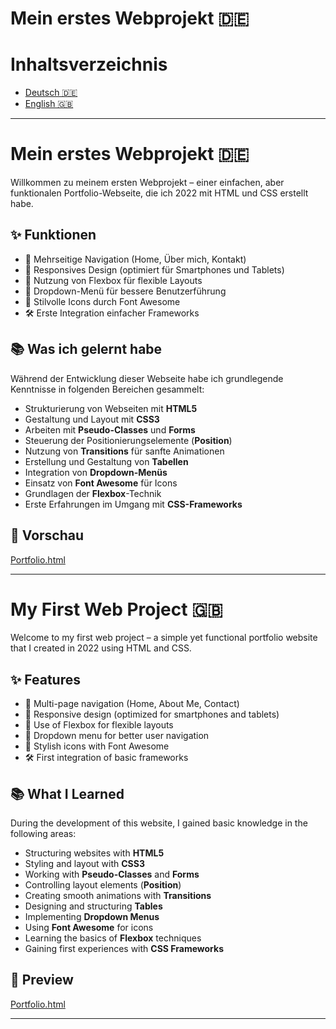 

# Mein erstes Webprojekt 🇩🇪

# Inhaltsverzeichnis
- [Deutsch 🇩🇪](#mein-erstes-webprojekt-)
- [English 🇬🇧](#my-first-web-project-)

---

# Mein erstes Webprojekt 🇩🇪

Willkommen zu meinem ersten Webprojekt – einer einfachen, aber funktionalen Portfolio-Webseite, die ich 2022 mit HTML und CSS erstellt habe.

## ✨ Funktionen
- 📄 Mehrseitige Navigation (Home, Über mich, Kontakt)
- 📱 Responsives Design (optimiert für Smartphones und Tablets)
- 🧩 Nutzung von Flexbox für flexible Layouts
- 📂 Dropdown-Menü für bessere Benutzerführung
- 🎨 Stilvolle Icons durch Font Awesome
- 🛠️ Erste Integration einfacher Frameworks

## 📚 Was ich gelernt habe
Während der Entwicklung dieser Webseite habe ich grundlegende Kenntnisse in folgenden Bereichen gesammelt:
- Strukturierung von Webseiten mit **HTML5**
- Gestaltung und Layout mit **CSS3**
- Arbeiten mit **Pseudo-Classes** und **Forms**
- Steuerung der Positionierungselemente (**Position**)
- Nutzung von **Transitions** für sanfte Animationen
- Erstellung und Gestaltung von **Tabellen**
- Integration von **Dropdown-Menüs**
- Einsatz von **Font Awesome** für Icons
- Grundlagen der **Flexbox**-Technik
- Erste Erfahrungen im Umgang mit **CSS-Frameworks**

## 🔗 Vorschau
[Portfolio.html](https://github.com/Jlewa/Old-Projects-HTML-CSS-2021-2022/blame/3bf2fd2b2a21a9e050253978d927f94393d97e2c/Portfolio.html)

---

# My First Web Project 🇬🇧

Welcome to my first web project – a simple yet functional portfolio website that I created in 2022 using HTML and CSS.

## ✨ Features
- 📄 Multi-page navigation (Home, About Me, Contact)
- 📱 Responsive design (optimized for smartphones and tablets)
- 🧩 Use of Flexbox for flexible layouts
- 📂 Dropdown menu for better user navigation
- 🎨 Stylish icons with Font Awesome
- 🛠️ First integration of basic frameworks

## 📚 What I Learned
During the development of this website, I gained basic knowledge in the following areas:
- Structuring websites with **HTML5**
- Styling and layout with **CSS3**
- Working with **Pseudo-Classes** and **Forms**
- Controlling layout elements (**Position**)
- Creating smooth animations with **Transitions**
- Designing and structuring **Tables**
- Implementing **Dropdown Menus**
- Using **Font Awesome** for icons
- Learning the basics of **Flexbox** techniques
- Gaining first experiences with **CSS Frameworks**

## 🔗 Preview
[Portfolio.html](https://github.com/Jlewa/Old-Projects-HTML-CSS-2021-2022/blame/3bf2fd2b2a21a9e050253978d927f94393d97e2c/Portfolio.html)

---

